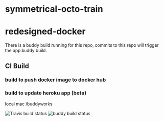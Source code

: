 # symmetrical-octo-train
# redesigned-docker

There is a buddy build running for this repo, commits to this repo will trigger the app.buddy build. 

## CI Build

### build to push docker image to docker hub
### build to update heroku app (beta) 

local mac /buddyworks

![Travis build status](https://travis-ci.org/nagarakesh4/symmetrical-octo-train.svg?branch=master)
![buddy build status](https://app.buddy.works/coolrafa/symmetrical-octo-train/pipelines/pipeline/46903/badge.svg?token=12437fafb0352eb16c39e2f3bd47428b94849a24f5d5e254671dbc3bc1c498ce)
